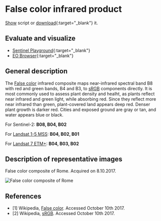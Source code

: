 # False color infrared product

<a href="#" id='togglescript'>Show</a> script or [download](script.js){:target="_blank"} it.
<div id='script_view' style="display:none">
{% highlight javascript %}
      {% include_relative script.js %}
{% endhighlight %}
</div>

## Evaluate and visualize
 - [Sentinel Playground](https://apps.sentinel-hub.com/sentinel-playground/?source=S2&lat=41.77643254375405&lng=12.69744873046875&zoom=10&evalscripturl=https://raw.githubusercontent.com/sentinel-hub/customScripts/master/sentinel-2/false_color_infrared/script.js){:target="_blank"}
 - [EO Browser](http://apps.sentinel-hub.com/eo-browser/#lat=41.9&lng=12.5&zoom=10&datasource=Sentinel-2%20L1C&time=2017-10-08&preset=CUSTOM&layers=B01,B02,B03&evalscript=bGV0IGdhaW4gPSAyLjU7CnJldHVybiBbQjA4LCBCMDQsIEIwM10ubWFwKGEgPT4gZ2FpbiAqIGEpOwo%3D){:target="_blank"}

## General description

The [False color](https://en.wikipedia.org/wiki/False_color) infrared composite maps near-infrared spectral band B8 with red and green bands, B4 and B3, to [sRGB](https://en.wikipedia.org/wiki/SRGB) components directly. It is most commonly used to assess plant density and healht, as plants reflect near infrared and green light, while absorbing red. Since they reflect more near infrared than green, plant-covered land appears deep red. Denser plant growth is darker red. Cities and exposed ground are gray or tan, and water appears blue or black.

For Sentinel-2: **B08, B04, B02**

For [Landsat 1-5 MSS](https://custom-scripts.sentinel-hub.com/landsat-1-5-mss/false-color-nir/): **B04, B02, B01**

For [Landsat 7 ETM+](https://custom-scripts.sentinel-hub.com/landsat-7-etm/false-color/#): **B04, B03, B02**

## Description of representative images

False color composite of Rome. Acquired on 8.10.2017.

![False color composite of Rome](fig/fig1.png)

## References
- [1] Wikipedia, [False color](https://en.wikipedia.org/wiki/False_color). Accessed October 10th 2017.
- [2] Wikipedia, [sRGB](https://en.wikipedia.org/wiki/SRGB). Accessed October 10th 2017.

